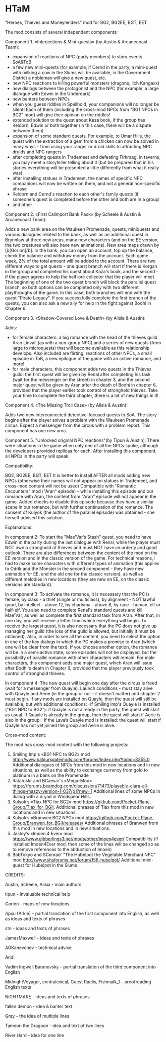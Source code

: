 # HTaM
"Heroes, Thieves and Moneylenders" mod for BG2, BG2EE, BGT, EET

The mod consists of several independent components:

Component 1. «Interjections & Mini-quests» (by Austin & Arcanecoast Team):

- expansion of reactions of NPC (party members) to story events SoA&ToB
- a few new mini-quests (for example, if Cernd in the party, a mini-quest with milking a cow in the Slums will be available, in the Government District a nobleman will give a new quest, etc.
- new NPC reactions to killing powerful monsters (dragons, lich Kangaxx)
- new dialogs between the protagonist and the NPC (for example, a large dialogue with Edwin in the Underdark)
- new banters between NPCs
- when you guess riddles in Spellhold, your companions will no longer be silent! Each of them (including the cross-mod NPCs from "BG1 NPCs in BG2" mod) will give their opinion on the riddles!
- extended solution to the quest about Kaza book, if the group has Keldorn, Edwin or both together (in this case, there will be a dispute between them)
- expansion of some standard quests. For example, to Umar Hills, the quest with the extraction of a gem from a chicken can now be solved in many ways - from using your ranger or druid skills to attracting NPC druids and NPC rangers
- after completing quests in Trademeet and defeating Firkraag, in taverns, you may meet a storyteller telling about it (but be prepared that in his stories everything will be presented a little differently from what it really was)
- after installing statues in Trademeet, the names of specific NPC companions will now be written on them, and not a general non-specific phrase
- Keldorn and Cernd's reaction to each other's family quests (if someone's quest is completed before the other and both are in a group)
- and other

Component 2. «First Calimport Bank Pack» (by Scheele & Austin & Arcanecoast Team):

Adds a new bank area on the Waukeen Promenade, quests, miniquests and various dialogues related to the bank, as well as an additional quest in Brynnlaw at three new areas, many new characters (and on the EE version, the two creatures will also have new animations). New area maps drawn by [b]Gorion[/b].
In the bank, you can open an account, top up the balance, check the balance and withdraw money from the account. Each game week, 2% of the total amount will be added to the account.
There are two different ways to get quests - one quest branch will start if there is Korgan in the group and completed his quest about Kaza's book, and the second - if the player agrees to help the half-orc collector that the player will meet. 
The beginning of one of the two quest branch will block the parallel quest branch, so both options can be completed only with two different playthroughs of the game. 
In this case, both branches will end with the quest "Pirate Legacy".
If you successfully complete the first branch of the quests, you can also ask a new ally for help in the fight against Bodhi in Chapter 6.

Component 3. «Shadow-Covered Love & Death» (by Alisia & Austin):

Adds:
- for female characters: a big romance with the head of the thieves guild Aran Linvail (as with a non-group NPC) and a series of new quests (from large to microquests) that will become available as this relationship develops. Also included are flirting, reactions of other NPCs, a small episode in ToB, a new epilogue of the game with an active romance, and more!
- for male characters, this component adds two quests in the Thieves guild: the first quest will be given by Renal after completing his task (wait for the messenger on the street) in chapter 3, and the second major quest will be given by Aran after the death of Bodhi in chapter 6, provided that the player earlier took control of stronghold thieves.
Take your time to complete the third chapter, there is a lot of new things in it!

Component 4. «The Missing Troll Case» (by Alisia & Austin):

Adds two new interconnected detective-focused quests to SoA. The story begins after the player solves a problem with the Waukeen Promenade circus. Expect a messenger from the circus with a problem report.
This component has one new area.

Component 5. "Unlocked original NPC reactions"(by Tipun & Austin): 
There were situations in the game when only one of all the NPCs spoke, although the developers provided replicas for each. After installing this component, all NPCs in the party will speak.


Compatibility:

BG2, BG2EE, BGT, EET
It is better to install AFTER all mods adding new NPCs (otherwise their names will not appear on statues in Trademeet, and cross-mod content will not be used)
Compatible with "Romantic Encounters" mod ("Aran" episode) - while installing this episode and our romance with Aran, the content from "Aran" episode will not appear in the game. Added checks to disable this episode because they have a similar scene in our romance, but with further continuation of the romance. The consent of Kulyok (the author of the parallel episode) was obtained - she herself advised this solution.

Explanations:

In component 2:
To start the "Mae’Var’s Stash" quest, you need to have Edwin in the party during the last dialogue with Renal, while the player must NOT own a stronghold of thieves and must NOT have an orderly and good outlook.
There are also differences between the content of the mod on the EE version and in the classic version of the game. For technical reasons, I had to make some characters with different types of animation (this applies to Odrik and the Monster in the second component - they have new animation for EE, and the old one for the classic version), as well as different melodies in new locations (they are new on EE, on the classic versions are standard).

In component 3:
To activate the romance, it is necessary that the PC is female, by class - a thief (single or multiclass), by alignment - NOT lawful good, by intellect - above 12, by charisma - above 8, by race - human, elf or half-elf. You also need to complete Renal's standard quests and kill Mae'Var, as well as complete the first standard task from Aran. After that, in one day, you will receive a letter from which everything will begin.
To receive the largest quest, it is also necessary that the PC does not give up managing her guild (the loss of the guild is allowed, but initially it must be obtained).
Also, in order to see all the content, you need to select the option in one of the key dialogs in which the PC makes a promise to Aran (which one will be clear from the text). If you choose another option, the romance will be in a semi-active state, some episodes will not be displayed, but the possibility of parallel romance with other characters will remain.
For male characters, this component adds one major quest, which Aran will issue after Bodhi's death in Chapter 6, provided that the player previously took control of stronghold thieves.

In component 4:
The new quest will begin one day after the circus is freed (wait for a messenger from Quayle). Launch conditions - must stay alive with Quayle and Aerie (in the group or not - it doesn't matter) and chapter 2 must begin.
If any mods are installed on Quayle, then the quest will still be available, but with additional conditions:
-If Smiling Imp's Quayle is installed ("BG1 NPC to BG2"): if Quayle is not already in the party, the quest will start as usual. If Quayle is already in the group, then the quest will start if Aerie is also in the group.
-If the Lava’s Quayle mod is installed: the quest will start if Quayle has not yet joined the group and Aerie is alive.


Cross-mod content:

The mod has cross-mod content with the following projects:
1) Smiling Imp's «BG1 NPC to BG2» mod 
http://www.baldursgatemods.com/forums/index.php?topic=8355.0
Additional dialogues of NPCs from this mod in new locations and in new situations, as well as the ability to exchange currency from gold to platinum in a bank on the Promenade
2) Ratatoskr and BCaesar's «Mega-Mod»
https://forums.beamdog.com/discussion/71473/playable-clara-all-things-mazzy-version-1-037/p1?new=1 
Additional lines of some NPCs in dialog with a dryad in Windspear Hills.
3) Kulyok’s «Tiax NPC for BG2» mod 
https://github.com/Pocket-Plane-Group/Tiax_for_BGII. 
Additional phrases of Tiax from this mod in new locations and in new situations.
4) Kulyok’s «Branwen BG2 NPC» mod 
https://github.com/Pocket-Plane-Group/Branwen_for_BGII/releases/ 
Additional phrases of Branwen from this mod in new locations and in new situations.
5) Jastey’s «Imoen 4 Ever» mod 
https://www.gibberlings3.net/mods/other/imoen4ever/
Compatibility (if installed Imoen4Ever mod, then some of the lines will be changed so as to remove references to the abduction of Imoen)
6) BobTokyo and SConrad' "The Hubelpot the Vegetable Merchant NPC" mod
http://www.shsforums.net/forum/156-hubelpot/ 
Additional mini-quest for Hubelpot in the Slums


CREDITS:

Austin, Scheele, Alisia - main authors

tipun - invaluable technical help

Gorion - maps of new locations

Apxu (Arkie) - partial translation of the first component into English, as well as ideas and texts of phrases

stn - ideas and texts of phrases

JamesMaxwell - ideas and texts of phrases

AGKanevchev - technical advice

And:

Vadim Ingwall Baranovsky – partial translation of the third component into English

MidnightVoyager, contralexical, Guest Raelis, Fishmalk_1 – proofreading English texts

NiGHTMARE - ideas and texts of phrases

fallen demon - idea & banter text

Gray - the idea of multiple lines

Tameon the Dragoon - idea and text of two lines

River Hard - idea for one line
